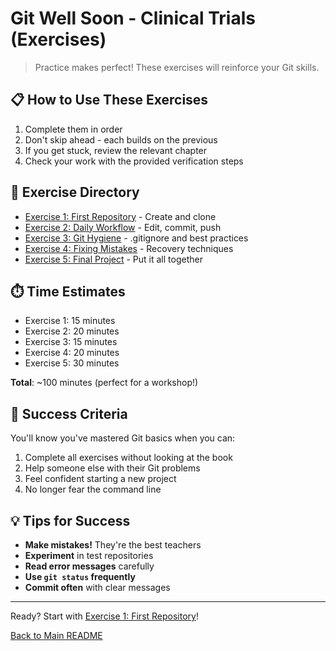 # Git Well Soon - Clinical Trials (Exercises)

> Practice makes perfect! These exercises will reinforce your Git skills.

## 📋 How to Use These Exercises

1. Complete them in order
2. Don't skip ahead - each builds on the previous
3. If you get stuck, review the relevant chapter
4. Check your work with the provided verification steps

## 🏥 Exercise Directory

- [Exercise 1: First Repository](exercise01-first-repo.md) - Create and clone
- [Exercise 2: Daily Workflow](exercise02-daily-workflow.md) - Edit, commit, push
- [Exercise 3: Git Hygiene](exercise03-hygiene.md) - .gitignore and best practices
- [Exercise 4: Fixing Mistakes](exercise04-mistakes.md) - Recovery techniques
- [Exercise 5: Final Project](exercise05-final-project.md) - Put it all together

## ⏱️ Time Estimates

- Exercise 1: 15 minutes
- Exercise 2: 20 minutes
- Exercise 3: 15 minutes
- Exercise 4: 20 minutes
- Exercise 5: 30 minutes

**Total**: ~100 minutes (perfect for a workshop!)

## 🎯 Success Criteria

You'll know you've mastered Git basics when you can:

1. Complete all exercises without looking at the book
2. Help someone else with their Git problems
3. Feel confident starting a new project
4. No longer fear the command line

## 💡 Tips for Success

- **Make mistakes!** They're the best teachers
- **Experiment** in test repositories
- **Read error messages** carefully
- **Use `git status` frequently**
- **Commit often** with clear messages

---

Ready? Start with [Exercise 1: First Repository](exercise01-first-repo.md)!

[Back to Main README](../README.md)